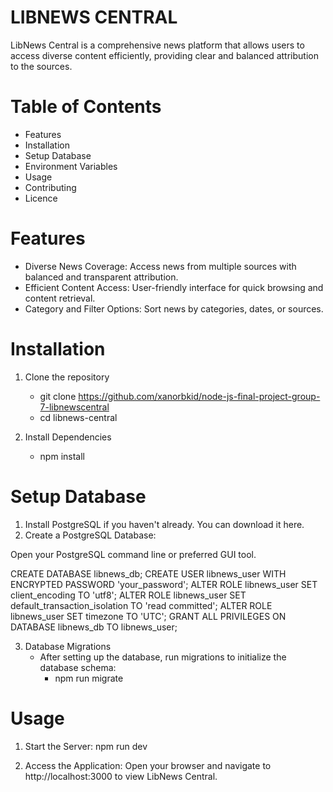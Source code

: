 # LIBNEWS CENTRAL
LibNews Central is a comprehensive news platform that allows users to access diverse content efficiently, providing clear and balanced attribution to the sources.

# Table of Contents
- Features
- Installation
- Setup Database
- Environment Variables
- Usage 
- Contributing
- Licence

# Features
* Diverse News Coverage: Access news from multiple sources with balanced and transparent attribution.
* Efficient Content Access: User-friendly interface for quick browsing and content retrieval.
* Category and Filter Options: Sort news by categories, dates, or sources.


# Installation
1. Clone the repository
    - git clone https://github.com/xanorbkid/node-js-final-project-group-7-libnewscentral
    - cd libnews-central

2. Install Dependencies
    - npm install


# Setup Database
1. Install PostgreSQL if you haven't already. You can download it here.
2. Create a PostgreSQL Database:

Open your PostgreSQL command line or preferred GUI tool.

CREATE DATABASE libnews_db;
CREATE USER libnews_user WITH ENCRYPTED PASSWORD 'your_password';
ALTER ROLE libnews_user SET client_encoding TO 'utf8';
ALTER ROLE libnews_user SET default_transaction_isolation TO 'read committed';
ALTER ROLE libnews_user SET timezone TO 'UTC';
GRANT ALL PRIVILEGES ON DATABASE libnews_db TO libnews_user;

3. Database Migrations
    - After setting up the database, run migrations to initialize the database schema:
        * npm run migrate

# Usage

1. Start the Server:
    npm run dev

2. Access the Application:
 Open your browser and navigate to http://localhost:3000 to view LibNews Central.

